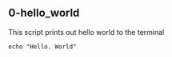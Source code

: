## 0-hello_world

<p>This script prints out hello world to the terminal</p>
<code>echo "Hello. World"</code>
